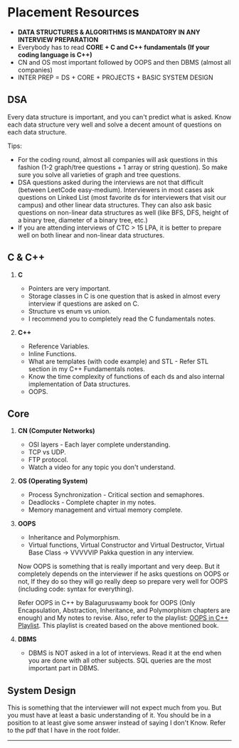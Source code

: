 # Placement Resources

-   **DATA STRUCTURES & ALGORITHMS IS MANDATORY IN ANY INTERVIEW PREPARATION**
-   Everybody has to read **CORE + C and C++ fundamentals (If your coding language is C++)**
-   CN and OS most important followed by OOPS and then DBMS (almost all companies)
-   INTER PREP = DS + CORE + PROJECTS + BASIC SYSTEM DESIGN

## DSA

Every data structure is important, and you can't predict what is asked. Know each data structure very well and solve a decent amount of questions on each data structure.

Tips:

-   For the coding round, almost all companies will ask questions in this fashion (1-2 graph/tree questions + 1 array or string question). So make sure you solve all varieties of graph and tree questions.
-   DSA questions asked during the interviews are not that difficult (between LeetCode easy-medium). Interviewers in most cases ask questions on Linked List (most favorite ds for interviewers that visit our campus) and other linear data structures. They can also ask basic questions on non-linear data structures as well (like BFS, DFS, height of a binary tree, diameter of a binary tree, etc.)
-   If you are attending interviews of CTC > 15 LPA, it is better to prepare well on both linear and non-linear data structures.

## C & C++

1. **C**

    - Pointers are very important.
    - Storage classes in C is one question that is asked in almost every interview if questions are asked on C.
    - Structure vs enum vs union.
    - I recommend you to completely read the C fundamentals notes.

2. **C++**
    - Reference Variables.
    - Inline Functions.
    - What are templates (with code example) and STL - Refer STL section in my C++ Fundamentals notes.
    - Know the time complexity of functions of each ds and also internal implementation of Data structures.
    - OOPS.

## Core

1. **CN (Computer Networks)**

    - OSI layers - Each layer complete understanding.
    - TCP vs UDP.
    - FTP protocol.
    - Watch a video for any topic you don't understand.

2. **OS (Operating System)**

    - Process Synchronization - Critical section and semaphores.
    - Deadlocks - Complete chapter in my notes.
    - Memory management and virtual memory complete.

3. **OOPS**

    - Inheritance and Polymorphism.
    - Virtual functions, Virtual Constructor and Virtual Destructor, Virtual Base Class -> VVVVVIP Pakka question in any interview.

    Now OOPS is something that is really important and very deep. But it completely depends on the interviewer if he asks questions on OOPS or not, If they do so they will go really deep so prepare very well for OOPS (including code: syntax for everything).

    Refer OOPS in C++ by Balaguruswamy book for OOPS (Only Encapsulation, Abstraction, Inheritance, and Polymorphism chapters are enough) and My notes to revise.
    Also, refer to the playlist: [OOPS in C++ Playlist](https://www.youtube.com/playlist?list=PLu0W_9lII9agpFUAlPFe_VNSlXW5uE0YL). This playlist is created based on the above mentioned book.

4. **DBMS**
    - DBMS is NOT asked in a lot of interviews. Read it at the end when you are done with all other subjects. SQL queries are the most important part in DBMS.

## System Design

This is something that the interviewer will not expect much from you. But you must have at least a basic understanding of it. You should be in a position to at least give some answer instead of saying I don't Know. Refer to the pdf that I have in the root folder.

---
